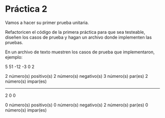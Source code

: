 # Práctica 2
Vamos a hacer su primer prueba unitaria. 

Refactoricen el código de la primera práctica para que sea testeable, diseñen los casos de prueba y hagan un archivo donde implementen las pruebas.

En un archivo de texto muestren los casos de prueba que implementaron, ejemplo:

5
51 -12 -3 0 2

2 número(s) positivo(s)
2 número(s) negativo(s)
3 número(s) par(es)
2 número(s) impar(es)

------------
2
0 0

0 número(s) positivo(s)
0 número(s) negativo(s)
2 número(s) par(es)
0 número(s) impar(es)
